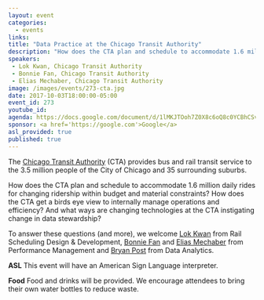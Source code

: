 ```yaml
---
layout: event
categories: 
  - events
links:
title: "Data Practice at the Chicago Transit Authority"
description: "How does the CTA plan and schedule to accommodate 1.6 million daily rides for changing ridership within budget and material constraints? How does the CTA get a birds eye view to internally manage operations and efficiency? To answer these questions, we welcome Lok Kwan from Rail Scheduling Design & Development, Bonnie Fan and Elias Mechaber from Performance Management and Bryan Post from Data Analytics."
speakers:
 - Lok Kwan, Chicago Transit Authority
 - Bonnie Fan, Chicago Transit Authority
 - Elias Mechaber, Chicago Transit Authority
image: /images/events/273-cta.jpg
date: 2017-10-03T18:00:00-05:00
event_id: 273
youtube_id: 
agenda: https://docs.google.com/document/d/1lMKJTOoh7Z0X8c6oQ8c0YCBhCSvikLeI_Ulhg5WA17I/edit#
sponsor: <a href='https://google.com'>Google</a>
asl_provided: true
published: true
---
```


The [Chicago Transit Authority](http://www.transitchicago.com/) (CTA) provides bus and rail transit service to the 3.5 million people of the City of Chicago and 35 surrounding suburbs. 

How does the CTA plan and schedule to accommodate 1.6 million daily rides for changing ridership within budget and material constraints? How does the CTA get a birds eye view to internally manage operations and efficiency? And what ways are changing technologies at the CTA instigating change in data stewardship? 

To answer these questions (and more), we welcome [Lok Kwan](https://www.linkedin.com/in/lok-kwan-b772603a/) from Rail Scheduling Design & Development, [Bonnie Fan](https://www.linkedin.com/in/bonniefan/) and [Elias Mechaber](https://www.linkedin.com/in/eliasmechaber/) from Performance Management and [Bryan Post](https://www.linkedin.com/in/bryan-post-21a0842a/) from Data Analytics. 

**ASL** This event will have an American Sign Language interpreter.

**Food** Food and drinks will be provided. We encourage attendees to bring their own water bottles to reduce waste.